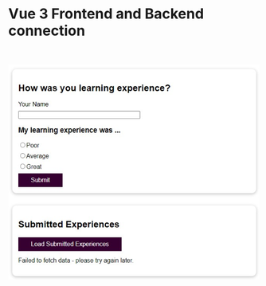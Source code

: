 # Vue 3 Frontend and Backend connection

</br> 

<p align="center">
  <img src="https://github.com/marioszocs/vue-connecting-a-backend/blob/master/project_screenshot.jpg" width="600">
</p>
